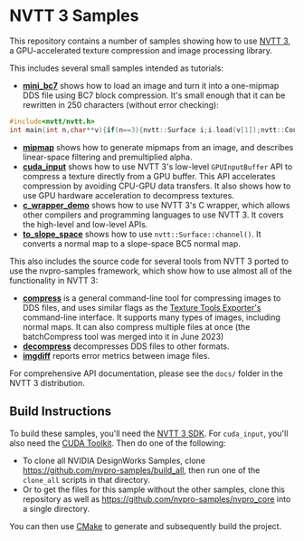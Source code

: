 # NVTT 3 Samples

This repository contains a number of samples showing how to use [NVTT 3](https://developer.nvidia.com/gpu-accelerated-texture-compression), a GPU-accelerated texture compression and image processing library.

This includes several small samples intended as tutorials:

* [**mini_bc7**](mini_bc7) shows how to load an image and turn it into a one-mipmap DDS file using BC7 block compression. It's small enough that it can be rewritten in 250 characters (without error checking):

```c++
#include<nvtt/nvtt.h>
int main(int n,char**v){if(n==3){nvtt::Surface i;i.load(v[1]);nvtt::Context c(1);nvtt::CompressionOptions o;o.setFormat(nvtt::Format_BC7);nvtt::OutputOptions p;p.setFileName(v[2]);c.outputHeader(i,1,o,p);c.compress(i,0,0,o,p);}}
```

* [**mipmap**](mipmap) shows how to generate mipmaps from an image, and describes linear-space filtering and premultiplied alpha.
* [**cuda_input**](cuda_input) shows how to use NVTT 3's low-level `GPUInputBuffer` API to compress a texture directly from a GPU buffer. This API accelerates compression by avoiding CPU-GPU data transfers. It also shows how to use GPU hardware acceleration to decompress textures.
* [**c_wrapper_demo**](c_wrapper_demo) shows how to use NVTT 3's C wrapper, which allows other compilers and programming languages to use NVTT 3. It covers the high-level and low-level APIs.
* [**to_slope_space**](to_slope_space) shows how to use `nvtt::Surface::channel()`. It converts a normal map to a slope-space BC5 normal map.

This also includes the source code for several tools from NVTT 3 ported to use the nvpro-samples framework, which show how to use almost all of the functionality in NVTT 3:

* [**compress**](compress) is a general command-line tool for compressing images to DDS files, and uses similar flags as the [Texture Tools Exporter's](https://developer.nvidia.com/nvidia-texture-tools-exporter) command-line interface. It supports many types of images, including normal maps. It can also compress multiple files at once (the batchCompress tool was merged into it in June 2023)
* [**decompress**](decompress) decompresses DDS files to other formats.
* [**imgdiff**](imgdiff) reports error metrics between image files.

For comprehensive API documentation, please see the `docs/` folder in the NVTT 3 distribution.

## Build Instructions

To build these samples, you'll need the [NVTT 3 SDK](https://developer.nvidia.com/gpu-accelerated-texture-compression). For `cuda_input`, you'll also need the [CUDA Toolkit](https://developer.nvidia.com/cuda-downloads). Then do one of the following:

- To clone all NVIDIA DesignWorks Samples, clone https://github.com/nvpro-samples/build_all, then run one of the `clone_all` scripts in that directory.
- Or to get the files for this sample without the other samples, clone this repository as well as https://github.com/nvpro-samples/nvpro_core into a single directory.

You can then use [CMake](https://cmake.org/) to generate and subsequently build the project.